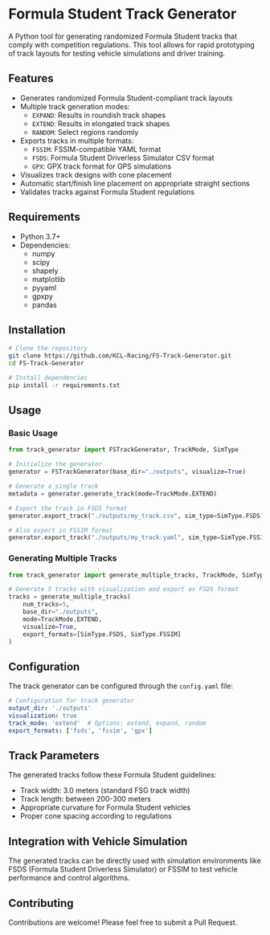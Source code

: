 # Formula Student Track Generator

A Python tool for generating randomized Formula Student tracks that comply with competition regulations. This tool allows for rapid prototyping of track layouts for testing vehicle simulations and driver training.

## Features

- Generates randomized Formula Student-compliant track layouts
- Multiple track generation modes:
  - `EXPAND`: Results in roundish track shapes
  - `EXTEND`: Results in elongated track shapes
  - `RANDOM`: Select regions randomly
- Exports tracks in multiple formats:
  - `FSSIM`: FSSIM-compatible YAML format
  - `FSDS`: Formula Student Driverless Simulator CSV format
  - `GPX`: GPX track format for GPS simulations
- Visualizes track designs with cone placement
- Automatic start/finish line placement on appropriate straight sections
- Validates tracks against Formula Student regulations

## Requirements

- Python 3.7+
- Dependencies:
  - numpy
  - scipy
  - shapely
  - matplotlib
  - pyyaml
  - gpxpy
  - pandas

## Installation

```bash
# Clone the repository
git clone https://github.com/KCL-Racing/FS-Track-Generator.git
cd FS-Track-Generator

# Install dependencies
pip install -r requirements.txt
```

## Usage

### Basic Usage

```python
from track_generator import FSTrackGenerator, TrackMode, SimType

# Initialize the generator
generator = FSTrackGenerator(base_dir="./outputs", visualize=True)

# Generate a single track
metadata = generator.generate_track(mode=TrackMode.EXTEND)

# Export the track in FSDS format
generator.export_track("./outputs/my_track.csv", sim_type=SimType.FSDS)

# Also export in FSSIM format
generator.export_track("./outputs/my_track.yaml", sim_type=SimType.FSSIM)
```

### Generating Multiple Tracks

```python
from track_generator import generate_multiple_tracks, TrackMode, SimType

# Generate 5 tracks with visualization and export as FSDS format
tracks = generate_multiple_tracks(
    num_tracks=5,
    base_dir="./outputs",
    mode=TrackMode.EXTEND,
    visualize=True,
    export_formats=[SimType.FSDS, SimType.FSSIM]
)
```

## Configuration

The track generator can be configured through the `config.yaml` file:

```yaml
# Configuration for track generator
output_dir: './outputs'
visualization: true
track_mode: 'extend'  # Options: extend, expand, random
export_formats: ['fsds', 'fssim', 'gpx']
```

## Track Parameters

The generated tracks follow these Formula Student guidelines:

- Track width: 3.0 meters (standard FSG track width)
- Track length: between 200-300 meters
- Appropriate curvature for Formula Student vehicles
- Proper cone spacing according to regulations

## Integration with Vehicle Simulation

The generated tracks can be directly used with simulation environments like FSDS (Formula Student Driverless Simulator) or FSSIM to test vehicle performance and control algorithms.


## Contributing

Contributions are welcome! Please feel free to submit a Pull Request.
